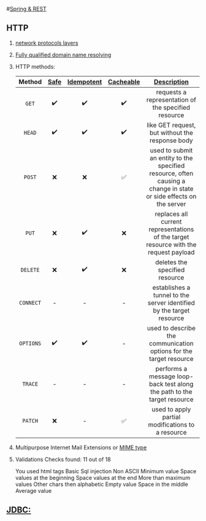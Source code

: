 #[Spring & REST](https://github.com/qala-io/java-course/blob/master/docs/programme/spring-n-rest.md)
## HTTP
1. [network protocols layers](https://github.com/qala-io/java-course/blob/master/docs/programme/articles/networking-layers.md)
2. [Fully qualified domain name resolving](https://github.com/qala-io/java-course/blob/master/docs/programme/articles/dns.md)
3. HTTP methods:

    Method|[Safe](https://developer.mozilla.org/en-US/docs/Glossary/safe)|[Idempotent](https://developer.mozilla.org/en-US/docs/Glossary/idempotent)|[Cacheable](https://developer.mozilla.org/en-US/docs/Glossary/cacheable)|[Description](https://developer.mozilla.org/en-US/docs/Web/HTTP/Methods)
    :---:|:---:|:---:|:---:|:--------:
    `GET`|:heavy_check_mark:|:heavy_check_mark:|:heavy_check_mark:|requests a representation of the specified resource
    `HEAD`|:heavy_check_mark:|:heavy_check_mark:|:heavy_check_mark:|like GET request, but without the response body
    `POST`|:x:|:x:|:white_check_mark:|used to submit an entity to the specified resource, often causing a change in state or side effects on the server
    `PUT`|:x:|:heavy_check_mark:|:x:|replaces all current representations of the target resource with the request payload
    `DELETE`|:x:|:heavy_check_mark:|:x:|deletes the specified resource
    `CONNECT`|-|-|-|establishes a tunnel to the server identified by the target resource
    `OPTIONS`|:heavy_check_mark:|:heavy_check_mark:|-|used to describe the communication options for the target resource
    `TRACE`|-|-|-|performs a message loop-back test along the path to the target resource
    `PATCH`|:x:|-|:white_check_mark:|used to apply partial modifications to a resource

4. Multipurpose Internet Mail Extensions or [MIME type](https://developer.mozilla.org/en-US/docs/Web/HTTP/Basics_of_HTTP/MIME_types)

5. Validations
    Checks found: 11 out of 18
    
    You used html tags
    Basic Sql injection
    Non ASCII
    Minimum value
    Space values at the beginning
    Space values at the end
    More than maximum values
    Other chars then alphabetic
    Empty value
    Space in the middle
    Average value
    
## [JDBC:](./doc/pg)
